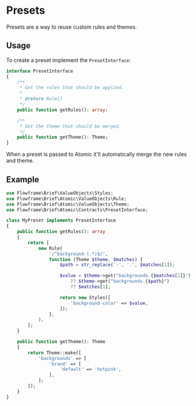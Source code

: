# Presets

Presets are a way to reuse custom rules and themes.

## Usage

To create a preset implement the `PresetInterface`:

```php
interface PresetInterface
{
    /**
     * Get the rules that should be applied.
     *
     * @return Rule[]
     */
    public function getRules(): array;

    /**
     * Get the theme that should be merged.
     */
    public function getTheme(): Theme;
}
```

When a preset is passed to Atomic it'll automatically merge the new rules and theme.

## Example

```php
use Flowframe\Brief\ValueObjects\Styles;
use Flowframe\Brief\Atomic\ValueObjects\Rule;
use Flowframe\Brief\Atomic\ValueObjects\Theme;
use Flowframe\Brief\Atomic\Contracts\PresetInterface;

class MyPreset implements PresetInterface
{
    public function getRules(): array
    {
        return [
            new Rule(
                '/^background-(.*)$/',
                function (Theme $theme, $matches) {
                    $path = str_replace('-', '.', $matches[1]);

                    $value = $theme->get("backgrounds.{$matches[1]}")
                        ?? $theme->get("backgrounds.{$path}")
                        ?? $matches[1];

                    return new Styles([
                        'background-color' => $value,
                    ]);
                },
            ),
        ];
    }

    public function getTheme(): Theme
    {
        return Theme::make([
            'backgrounds' => [
                'brand' => [
                    'default' => 'hotpink',
                ],
            ];
        ]);
    }
}
```

